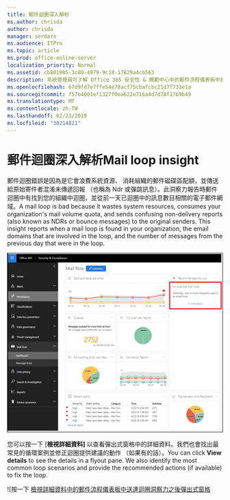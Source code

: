 ```yaml
---
title: 郵件迴圈深入解析
ms.author: chrisda
author: chrisda
manager: serdars
ms.audience: ITPro
ms.topic: article
ms.prod: office-online-server
localization_priority: Normal
ms.assetid: cb801985-3c89-4979-9c18-17829a4cb563
description: 系統管理員可了解 Office 365 安全性 & 規範中心中的郵件流程儀表板中的郵件迴圈獨到。
ms.openlocfilehash: 67d9fd7e7ffe54e78acf75cbafcbc21d7f733e1a
ms.sourcegitcommit: f57b4001ef1327f0ea622e716a4d7d78f1769b49
ms.translationtype: MT
ms.contentlocale: zh-TW
ms.lasthandoff: 02/23/2019
ms.locfileid: "30214821"
---
```

# <a name="mail-loop-insight"></a><span data-ttu-id="15e70-103">郵件迴圈深入解析</span><span class="sxs-lookup"><span data-stu-id="15e70-103">Mail loop insight</span></span>

<span data-ttu-id="15e70-p101">郵件迴圈錯誤是因為是它會浪費系統資源、 消耗組織的郵件磁碟區配額，並傳送給原始寄件者混淆未傳遞回報 （也稱為 Ndr 或彈跳訊息）。此洞察力報告時郵件迴圈中有找到您的組織中迴圈，並從前一天已迴圈中的訊息數目相關的電子郵件網域。</span><span class="sxs-lookup"><span data-stu-id="15e70-p101">A mail loop is bad because it wastes system resources, consumes your organization's mail volume quota, and sends confusing non-delivery reports (also known as NDRs or bounce messages) to the original senders. This insight reports when a mail loop is found in your organization, the email domains that are involved in the loop, and the number of messages from the previous day that were in the loop.</span></span>

![在 Office 365 安全性 & 規範中心中的郵件流程儀表板中郵件迴圈洞察力](media/c3f707cb-4c89-4e88-989c-81ce1d1d6b99.png)

<span data-ttu-id="15e70-p102">您可以按一下 [**檢視詳細資料]** 以查看彈出式窗格中的詳細資料。我們也會找出最常見的循環案例並修正迴圈提供建議的動作 （如果有的話）。</span><span class="sxs-lookup"><span data-stu-id="15e70-p102">You can click **View details** to see the details in a flyout pane. We also identify the most common loop scenarios and provide the recommended actions (if available) to fix the loop.</span></span>

![按一下 [檢視詳細資料中的郵件流程儀表板中送達迴圈洞察力之後彈出式窗格](media/f7e21300-c62f-41ec-853f-4a2775cd8aa7.png)
